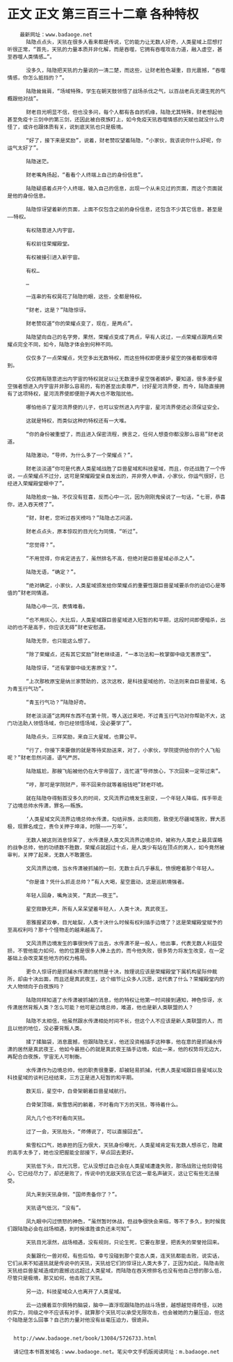 # 正文 正文 第三百三十二章 各种特权
        最新网址：www.badaoge.net
          陆隐点点头，天犼在很多人看来都是传说，它的能力让无数人好奇，人类星域上层想打听很正常，“首先，天犼的力量本质并非化解，而是吞噬，它拥有吞噬攻击力道，融入虚空，甚至吞噬人类情感…”。
      
          没多久，陆隐把天犼的力量说的一清二楚，而这些，让财老脸色凝重，目光震撼，“吞噬情感，你怎么抵挡的？”。
      
          陆隐耸耸肩，“场域特殊，学生在朝天鼓领悟了战场杀伐之气，以百战老兵无谓生死的气概跟他对战”。
      
          财老目光明显不信，但也没多问，每个人都有各自的机缘，陆隐尤其特殊，财老想起他甚至免疫十三剑中的第三剑，还因此被白夜族盯上，如今免疫天犼吞噬情感的天赋也就没什么奇怪了，或许也跟体质有关，说到底天犼也只是极境。
      
          “好了，接下来是奖励”，说着，财老赞叹望着陆隐，“小家伙，我该说你什么好呢，你运气太好了”。
      
          陆隐迷茫。
      
          财老嘴角扬起，“看看个人终端上自己的身份信息”。
      
          陆隐疑惑着点开个人终端，输入自己的信息，出现一个从未见过的页面，而这个页面就是他的身份信息。
      
          陆隐惊讶望着新的页面，上面不仅包含之前的身份信息，还包含不少其它信息，甚至是——特权。
      
          有权随意进入内宇宙。
      
          有权前往荣耀殿堂。
      
          有权被接引进入新宇宙。
      
          有权…
      
          …
      
          一连串的有权晃花了陆隐的眼，这些，全都是特权。
      
          “财老，这是？”陆隐惊讶。
      
          财老赞叹道“你的荣耀点变了，现在，是两点”。
      
          陆隐望向自己的名字旁，果然，荣耀点变成了两点，早有人说过，一点荣耀点跟两点荣耀点完全不同，如今，陆隐才体会到何种不同。
      
          仅仅多了一点荣耀点，凭空多出无数特权，而这些特权即便漫步星空的强者都很难得到。
      
          仅仅拥有随意进出内宇宙的特权就足以让无数漫步星空强者嫉妒，要知道，很多漫步星空强者想进入内宇宙并非那么容易的，有的甚至出卖尊严，讨好星河流界使，而今，陆隐直接拥有了这项特权，星河流界使即便胆子再大也不敢阻扰他。
      
          哪怕他杀了星河流界使的儿子，也可以安然进入内宇宙，星河流界使还必须保证安全。
      
          这就是特权，而类似这种的特权还有一大堆。
      
          “你的身份被重塑了，而且进入保密流程，换言之，任何人想查你都没那么容易”财老说道。
      
          陆隐激动，“导师，为什么多了一个荣耀点？”。
      
          财老淡淡道“你可是代表人类星域战胜了巨兽星域和科技星域，而且，你还战胜了一个传说，一点荣耀点不过分，这可是荣耀殿堂亲自发出的，并非旁人申请，小家伙，你运气很好，已经进入荣耀殿堂眼中了”。
      
          陆隐脸皮一抽，不仅没有狂喜，反而心中一沉，因为刚刚鬼侯说了一句话，“七哥，恭喜你，进入吞天榜了”。
      
          “财，财老，您听过吞天榜吗？”陆隐忐忑问道。
      
          财老点点头，原本惊叹的目光化为同情，“听过”。
      
          “您觉得？”。
      
          “不用觉得，你肯定进去了，虽然排名不高，但绝对是巨兽星域必杀之人”。
      
          陆隐无语，“确定？”。
      
          “绝对确定，小家伙，人类星域颁发给你荣耀点的重要性跟巨兽星域要杀你的迫切心是等值的”财老同情道。
      
          陆隐心中一沉，表情难看。
      
          “也不用灰心，大比后，人类星域跟巨兽星域进入短暂的和平期，这段时间即便暗杀，出动的也不是高手，你应该无碍”财老安慰道。
      
          陆隐无奈，也只能这么想了。
      
          “除了荣耀点，还有其它奖励”财老继续道，“一本功法和一枚掌御中级无害原宝”。
      
          陆隐惊讶，“还有掌御中级无害原宝？”。
      
          “上次那枚原宝是纳兰家赞助的，这次这枚，是科技星域给的，功法则来自巨兽星域，名为青玉行气功”。
      
          “青玉行气功？”陆隐好奇。
      
          财老淡淡道“这两样东西不在第十院，等人送过来吧，不过青玉行气功对你帮助不大，这门功法助人领悟场域，你已经领悟场域，没必要学了”。
      
          陆隐点头，三样奖励，来自三大星域，也算公平。
      
          “行了，你接下来要做的就是等待奖励送来，对了，小家伙，学院提供给你的个人飞船呢？”财老忽然问道，语气严厉。
      
          陆隐尴尬，那艘飞船被他仍在大宇帝国了，连忙道“导师放心，下次回来一定带过来”。
      
          “哼，那可是学院财产，带不回来你就等着赔钱吧”财老吓唬。
      
          就在陆隐夺得魁首没多久的时间，文风流界边境发生剧变，一个年轻人降临，挥手带走了边境总帅水传潇，罪名——叛族。
      
          ‘人类星域文风流界边境总帅水传潇，勾结异族，出卖同胞，致使无尽疆域落败，罪大恶极，现罪名成立，责令关押于坤泽，时限——一万年’。
      
          无数人被这则消息惊呆了，水传潇是人类文风流界边境总帅，被称为人类史上最具谋略的战争总帅，他的功绩数不胜数，荣耀点就超过十点，是人类少有站在顶点的男人，如今竟然被审判，关押了起来，无数人不敢置信。
      
          文风流界边境，当水传潇被抓捕的一刻，无数士兵几乎暴乱，愤恨瞪着那个年轻人。
      
          “你是谁？凭什么抓走总帅？”有人大喝，星空震动，这是巡航境强者。
      
          年轻人回身，嘴角淡笑，“真武——夜王”。
      
          星空寂静无声，所有人呆呆望着年轻人，人类十决，真武夜王。
      
          恩雅握紧双拳，目光眦裂，人类十决什么时候有权利插手边境了？这是荣耀殿堂赋予的至高权利吗？那十个怪物走的越来越高了。
      
          文风流界边境发生的事很快传了出去，水传潇不是一般人，他出事，代表无数人利益受损，不管他能力如何，他的位置是很多人捧上去的，而今他失败，很多势力将发生改变，在一定基础上会改变某些地方的权力格局。
      
          更令人惊讶的是抓捕水传潇的居然是十决，按理说应该是荣耀殿堂下属机构星际仲裁所，却由十决出面，而且还是真武夜王，这个细节让众多人沉思，这代表了什么？荣耀殿堂内的大人物倾向于白夜族吗？
      
          陆隐同样知道了水传潇被抓捕的消息，他的特权让他第一时间接到通知，神色惊讶，水传潇居然背叛人类？怎么可能？他可是边境总帅，难道，他也是新人类联盟的人？
      
          陆隐不太相信，他虽然跟水传潇相处时间不长，但这个人不应该是新人类联盟的人，而且以他的地位，没必要背叛人类。
      
          揉了揉脑袋，消息震撼，但跟陆隐无关，他还没资格插手这种事，他在意的是抓捕水传潇的居然是真武夜王，他如今最担心的就是真武夜王插手边境，如此一来，他的权势将无边大，再配合白夜族，宇宙无人可制衡。
      
          水传潇作为边境总帅，他的职责很重要，却被轻易抓捕，代表人类星域跟巨兽星域以及科技星域的谈判已经结束，三方正是进入短暂的和平期。
      
          数天后，星空中，白骨架朝着巨兽星域航行。
      
          白骨架顶端，紫雪悠闲的躺着，不时看向下方的天犼，等待着什么。
      
          凤九几个也不时看向天犼。
      
          过了一会，天犼抬头，“师傅说了，可以直接回去”。
      
          紫雪松口气，她承担的压力很大，天犼身份曝光，人类星域肯定有无数人想杀它，隐藏的高手太多了，她也没把握能全部接下，早点回去更好。
      
          天犼低下头，目光沉思，它从没想过自己会在人类星域遭逢失败，那场战败让他刻骨铭心，它已经尽力了，却还是败了，传说中的无敌天犼在它这一辈名声破灭，这让它有些无法接受。
      
          凤九来到天犼身侧，“国师责备你了？”。
      
          天犼语气低沉，“没有”。
      
          凤九眼中闪过愤怒的神色，“虽然暂时休战，但战争很快会来临，等不了多久，到时候我们跟陆隐必会在战场相遇，到时候谁胜谁负还未可知”。
      
          天犼目光凛然，战场相遇，没有规则，只论生死，它要在那里，把丢失的荣誉抢回来。
      
          炎鬣跟化一兽对视，有些后怕，幸亏没碰到那个变态人类，连天犼都能击败，说实话，它们从来不知道犼就是传说中的天犼，天犼给它们的惊讶比人类大多了，正因为如此，陆隐击败天犼给巨兽星域造成的震撼远远超过人类星域，而陆隐在吞天榜排名也没有他自己想的那么低，尽管只是极境，那又如何，他击败了天犼。
      
          另一边，科技星域众人也离开了人类星域。
      
          云一边摸着亚尔佩特的脑袋，脑中一直浮现跟陆隐的战斗场景，越想越觉得奇怪，以她的实力，同级之中不应该有对手，就算那个天犼可以承受无限攻击，也会被她的力量压迫，但这个陆隐是怎么回事？自己的力量对他没有丝毫压迫力，很诡异。
      
      
      http://www.badaoge.net/book/13084/5726733.html
      
      请记住本书首发域名：www.badaoge.net。笔尖中文手机版阅读网址：m.badaoge.net